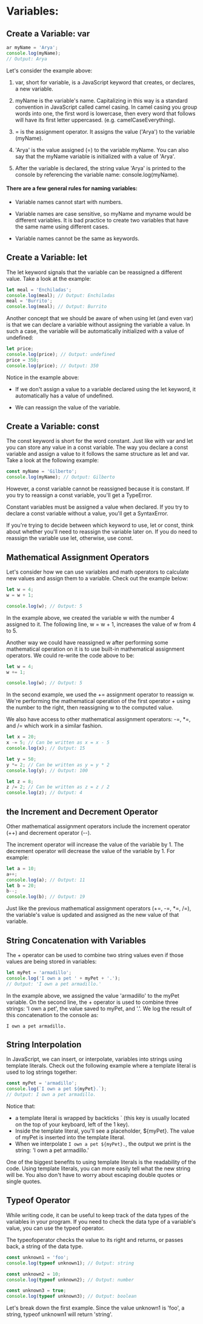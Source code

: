 # Variables:
## Create a Variable: var

```javascript
ar myName = 'Arya';
console.log(myName);
// Output: Arya
```
Let's consider the example above:

1. var, short for variable, is a JavaScript keyword that creates, or declares, a new variable.

2. myName is the variable's name. Capitalizing in this way is a standard convention in JavaScript called camel casing. In camel casing you group words into one, the first word is lowercase, then every word that follows will have its first letter uppercased. (e.g. camelCaseEverything).

3. = is the assignment operator. It assigns the value ('Arya') to the variable (myName).

4. 'Arya' is the value assigned (=) to the variable myName. You can also say that the myName variable is initialized with a value of 'Arya'.

5. After the variable is declared, the string value 'Arya' is printed to the console by referencing the variable name: console.log(myName).

#### There are a few general rules for naming variables:

* Variable names cannot start with numbers.

* Variable names are case sensitive, so myName and myname would be different variables. It is bad practice to create two variables that have the same name using different cases.

* Variable names cannot be the same as keywords.

## Create a Variable: let

The let keyword signals that the variable can be reassigned a different value. Take a look at the example:

```javascript
let meal = 'Enchiladas';
console.log(meal); // Output: Enchiladas
meal = 'Burrito';
console.log(meal); // Output: Burrito
```

Another concept that we should be aware of when using let (and even var) is that we can declare a variable without assigning the variable a value. In such a case, the variable will be automatically initialized with a value of undefined:

```javascript
let price;
console.log(price); // Output: undefined
price = 350;
console.log(price); // Output: 350
```

Notice in the example above:

* If we don't assign a value to a variable declared using the let keyword, it automatically has a value of undefined.

* We can reassign the value of the variable.

## Create a Variable: const

The const keyword is short for the word constant. Just like with var and let you can store any value in a const variable. The way you declare a const variable and assign a value to it follows the same structure as let and var. Take a look at the following example:

```javascript
const myName = 'Gilberto';
console.log(myName); // Output: Gilberto
```

However, a const variable cannot be reassigned because it is constant. If you try to reassign a const variable, you'll get a TypeError.

Constant variables must be assigned a value when declared. If you try to declare a const variable without a value, you'll get a SyntaxError.

If you're trying to decide between which keyword to use, let or const, think about whether you'll need to reassign the variable later on. If you do need to reassign the variable use let, otherwise, use const.

## Mathematical Assignment Operators

Let's consider how we can use variables and math operators to calculate new values and assign them to a variable. Check out the example below:

```javascript
let w = 4;
w = w + 1;

console.log(w); // Output: 5
```
In the example above, we created the variable w with the number 4 assigned to it. The following line, w = w + 1, increases the value of w from 4 to 5.

Another way we could have reassigned w after performing some mathematical operation on it is to use built-in mathematical assignment operators. We could re-write the code above to be:

```javascript
let w = 4;
w += 1;

console.log(w); // Output: 5
```

In the second example, we used the += assignment operator to reassign w. We're performing the mathematical operation of the first operator + using the number to the right, then reassigning w to the computed value.

We also have access to other mathematical assignment operators: -=, *=, and /= which work in a similar fashion.

```javascript
let x = 20;
x -= 5; // Can be written as x = x - 5
console.log(x); // Output: 15

let y = 50;
y *= 2; // Can be written as y = y * 2
console.log(y); // Output: 100

let z = 8;
z /= 2; // Can be written as z = z / 2
console.log(z); // Output: 4
```

## the Increment and Decrement Operator

Other mathematical assignment operators include the increment operator (++) and decrement operator (--).

The increment operator will increase the value of the variable by 1. The decrement operator will decrease the value of the variable by 1. For example:

```javascript
let a = 10;
a++;
console.log(a); // Output: 11
let b = 20;
b--;
console.log(b); // Output: 19
```

Just like the previous mathematical assignment operators (+=, -=, *=, /=), the variable's value is updated and assigned as the new value of that variable.

## String Concatenation with Variables

The + operator can be used to combine two string values even if those values are being stored in variables:

```javascript
let myPet = 'armadillo';
console.log('I own a pet ' + myPet + '.'); 
// Output: 'I own a pet armadillo.'
```
In the example above, we assigned the value 'armadillo' to the myPet variable. On the second line, the + operator is used to combine three strings: 'I own a pet', the value saved to myPet, and '.'. We log the result of this concatenation to the console as:

```
I own a pet armadillo.
```

## String Interpolation

In JavaScript, we can insert, or interpolate, variables into strings using template literals. Check out the following example where a template literal is used to log strings together:

```javascript
const myPet = 'armadillo';
console.log(`I own a pet ${myPet}.`);
// Output: I own a pet armadillo.
```

Notice that:

* a template literal is wrapped by backticks ` (this key is usually located on the top of your keyboard, left of the 1 key).
* Inside the template literal, you'll see a placeholder, ${myPet}. The value of myPet is inserted into the template literal.
* When we interpolate `I own a pet ${myPet}.`, the output we print is the string: 'I own a pet armadillo.'

One of the biggest benefits to using template literals is the readability of the code. Using template literals, you can more easily tell what the new string will be. You also don't have to worry about escaping double quotes or single quotes.

## Typeof Operator

While writing code, it can be useful to keep track of the data types of the variables in your program. If you need to check the data type of a variable's value, you can use the typeof operator.

The typeofoperator checks the value to its right and returns, or passes back, a string of the data type.

```javascript
const unknown1 = 'foo';
console.log(typeof unknown1); // Output: string

const unknown2 = 10;
console.log(typeof unknown2); // Output: number

const unknown3 = true; 
console.log(typeof unknown3); // Output: boolean
```

Let's break down the first example. Since the value unknown1 is 'foo', a string, typeof unknown1 will return 'string'.
